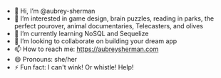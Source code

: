- 👋 Hi, I’m @aubrey-sherman
- 👀 I’m interested in game design, brain puzzles, reading in parks, the perfect pourover, animal documentaries, Telecasters, and olives
- 🌱 I’m currently learning NoSQL and Sequelize
- 💞️ I’m looking to collaborate on building your dream app
- 📫 How to reach me: https://aubreysherman.com
- 😄 Pronouns: she/her
- ⚡ Fun fact: I can't wink! Or whistle! Help!

<!---
aubrey-sherman/aubrey-sherman is a ✨ special ✨ repository because its `README.md` (this file) appears on your GitHub profile.
You can click the Preview link to take a look at your changes.
--->
